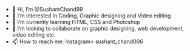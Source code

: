 - 👋 Hi, I’m @SushantChand99
- 👀 I’m interested in Coding, Graphic designing and Video editing
- 🌱 I’m currently learning HTML, CSS and Photoshop
- 💞️ I’m looking to collaborate on graphic designing, web development, video editing etc.
- 📫 How to reach me: Instagram> sushant_chand006
<!---
SushantChand99/SushantChand99 is a ✨ special ✨ repository because its `README.md` (this file) appears on your GitHub profile.
You can click the Preview link to take a look at your changes.
--->
